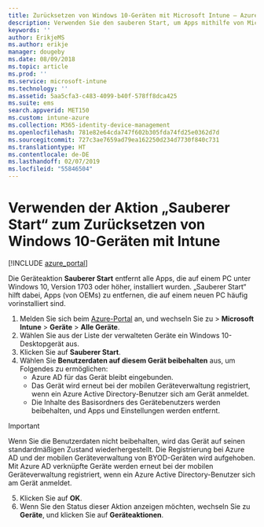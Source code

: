 ```yaml
---
title: Zurücksetzen von Windows 10-Geräten mit Microsoft Intune – Azure | Microsoft-Dokumentation
description: Verwenden Sie den sauberen Start, um Apps mithilfe von Microsoft Intune von Windows 10 PCs zu entfernen oder zu deinstallieren.
keywords: ''
author: ErikjeMS
ms.author: erikje
manager: dougeby
ms.date: 08/09/2018
ms.topic: article
ms.prod: ''
ms.service: microsoft-intune
ms.technology: ''
ms.assetid: 5aa5cfa3-c483-4099-b40f-578ff8dca425
ms.suite: ems
search.appverid: MET150
ms.custom: intune-azure
ms.collection: M365-identity-device-management
ms.openlocfilehash: 781e82e64cda747f602b305fda74fd25e0362d7d
ms.sourcegitcommit: 727c3ae7659ad79ea162250d234d7730f840c731
ms.translationtype: HT
ms.contentlocale: de-DE
ms.lasthandoff: 02/07/2019
ms.locfileid: "55846504"
---
```

# <a name="use-fresh-start-to-reset-windows-10-devices-with-intune"></a>Verwenden der Aktion „Sauberer Start“ zum Zurücksetzen von Windows 10-Geräten mit Intune


[!INCLUDE [azure_portal](./includes/azure_portal.md)]

Die Geräteaktion **Sauberer Start** entfernt alle Apps, die auf einem PC unter Windows 10, Version 1703 oder höher, installiert wurden. „Sauberer Start“ hilft dabei, Apps (von OEMs) zu entfernen, die auf einem neuen PC häufig vorinstalliert sind.  

1. Melden Sie sich beim [Azure-Portal](https://portal.azure.com) an, und wechseln Sie zu > **Microsoft Intune** > **Geräte** > **Alle Geräte**.
2. Wählen Sie aus der Liste der verwalteten Geräte ein Windows 10-Desktopgerät aus.
3. Klicken Sie auf **Sauberer Start**. 
4. Wählen Sie **Benutzerdaten auf diesem Gerät beibehalten** aus, um Folgendes zu ermöglichen:
   * Azure AD für das Gerät bleibt eingebunden.
    * Das Gerät wird erneut bei der mobilen Geräteverwaltung registriert, wenn ein Azure Active Directory-Benutzer sich am Gerät anmeldet.
    * Die Inhalte des Basisordners des Gerätebenutzers werden beibehalten, und Apps und Einstellungen werden entfernt.  
  > [!IMPORTANT]
 > Wenn Sie die Benutzerdaten nicht beibehalten, wird das Gerät auf seinen standardmäßigen Zustand wiederhergestellt. Die Registrierung bei Azure AD und der mobilen Geräteverwaltung von BYOD-Geräten wird aufgehoben.
 > Mit Azure AD verknüpfte Geräte werden erneut bei der mobilen Geräteverwaltung registriert, wenn ein Azure Active Directory-Benutzer sich am Gerät anmeldet.
 
5. Klicken Sie auf **OK**.   
6. Wenn Sie den Status dieser Aktion anzeigen möchten, wechseln Sie zu **Geräte**, und klicken Sie auf **Geräteaktionen**.  
